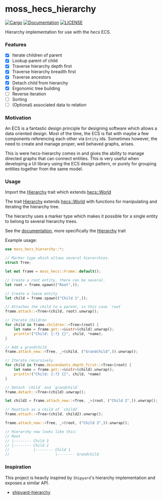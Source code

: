 # moss_hecs_hierarchy

[![Cargo](https://img.shields.io/crates/v/hecs-hierarchy.svg)](https://crates.io/crates/hecs-hierarchy)
[![Documentation](https://docs.rs/hecs-hierarchy/badge.svg)](https://docs.rs/hecs-hierarchy)
[![LICENSE](https://img.shields.io/badge/license-MIT-blue.svg)](LICENSE-MIT)

Hierarchy implementation for use with the _hecs_ ECS.

### Features

- [x] Iterate children of parent
- [x] Lookup parent of child
- [x] Traverse hierarchy depth first
- [x] Traverse hierarchy breadth first
- [x] Traverse ancestors
- [x] Detach child from hierarchy
- [x] Ergonomic tree building
- [ ] Reverse iteration
- [ ] Sorting
- [ ] (Optional) associated data to relation

### Motivation

An ECS is a fantastic design principle for designing software which allows a
data oriented design. Most of the time, the ECS is flat with maybe a few
components referencing each other via `Entity` ids. Sometimes however, the need
to create and manage proper, well behaved graphs, arises.

This is were hecs-hierarchy comes in and gives the ability to manage directed
graphs that can connect entities. This is very useful when developing a UI
library using the ECS design pattern, or purely for grouping entities together
from the same model.

### Usage

Import the [Hierarchy](crate::Hierarchy) trait which extends [hecs::World](hecs::World)

The trait [Hierarchy](crate::Hierarchy) extends [hecs::World](hecs::World) with functions for
manipulating and iterating the hierarchy tree.

The hierarchy uses a marker type which makes it possible for a single entity to belong to
several hierarchy trees.

See the [documentation](https://docs.rs/hecs-hierarchy), more specifically the
[Hierarchy](https://docs.rs/hecs-hierarchy/0.1.7/hecs_hierarchy/trait.Hierarchy.html)
trait

Example usage:

```rust
use moss_hecs_hierarchy::*;

// Marker type which allows several hierarchies.
struct Tree;

let mut frame = moss_hecs::Frame::default();

// Create a root entity, there can be several.
let root = frame.spawn(("Root",));

// Create a loose entity
let child = frame.spawn(("Child 1",));

// Attaches the child to a parent, in this case `root`
frame.attach::<Tree>(child, root).unwrap();

// Iterate children
for child in frame.children::<Tree>(root) {
    let name = frame.get::<&&str>(child).unwrap();
    println!("Child: {:?} {}", child, *name);
}

// Add a grandchild
frame.attach_new::<Tree, _>(child, ("Grandchild",)).unwrap();

// Iterate recursively
for child in frame.descendants_depth_first::<Tree>(root) {
    let name = frame.get::<&&str>(child).unwrap();
    println!("Child: {:?} {}", child, *name)
}

// Detach `child` and `grandchild`
frame.detach::<Tree>(child).unwrap();

let child2 = frame.attach_new::<Tree, _>(root, ("Child 2",)).unwrap();

// Reattach as a child of `child2`
frame.attach::<Tree>(child, child2).unwrap();

frame.attach_new::<Tree, _>(root, ("Child 3",)).unwrap();

// Hierarchy now looks like this:
// Root
// |-------- Child 3
// |-------- Child 2
//           |-------- Child 1
//                     |-------- Grandchild

```

### Inspiration

This project is heavily inspired by `Shipyard`'s hierarchy implementation and
exposes a similar API.

- [shipyard-hierarchy](https://github.com/dakom/shipyard-hierarchy)
